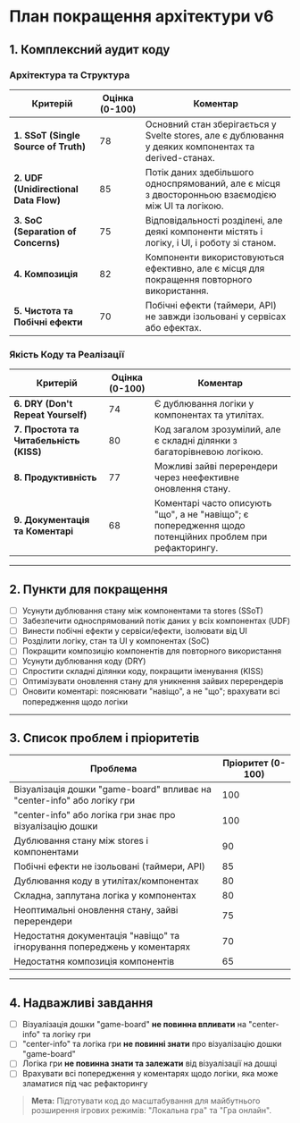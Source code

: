 # План покращення архітектури v6

## 1. Комплексний аудит коду

### Архітектура та Структура
| Критерій | Оцінка (0-100) | Коментар |
|---|---|---|
| **1. SSoT (Single Source of Truth)** | 78 | Основний стан зберігається у Svelte stores, але є дублювання у деяких компонентах та derived-станах. |
| **2. UDF (Unidirectional Data Flow)** | 85 | Потік даних здебільшого односпрямований, але є місця з двосторонньою взаємодією між UI та логікою. |
| **3. SoC (Separation of Concerns)** | 75 | Відповідальності розділені, але деякі компоненти містять і логіку, і UI, і роботу зі станом. |
| **4. Композиція** | 82 | Компоненти використовуються ефективно, але є місця для покращення повторного використання. |
| **5. Чистота та Побічні ефекти** | 70 | Побічні ефекти (таймери, API) не завжди ізольовані у сервісах або ефектах. |

### Якість Коду та Реалізації
| Критерій | Оцінка (0-100) | Коментар |
|---|---|---|
| **6. DRY (Don't Repeat Yourself)** | 74 | Є дублювання логіки у компонентах та утилітах. |
| **7. Простота та Читабельність (KISS)** | 80 | Код загалом зрозумілий, але є складні ділянки з багаторівневою логікою. |
| **8. Продуктивність** | 77 | Можливі зайві перерендери через неефективне оновлення стану. |
| **9. Документація та Коментарі** | 68 | Коментарі часто описують "що", а не "навіщо"; є попередження щодо потенційних проблем при рефакторингу. |

---

## 2. Пункти для покращення

- [ ] Усунути дублювання стану між компонентами та stores (SSoT)
- [ ] Забезпечити односпрямований потік даних у всіх компонентах (UDF)
- [ ] Винести побічні ефекти у сервіси/ефекти, ізолювати від UI
- [ ] Розділити логіку, стан та UI у компонентах (SoC)
- [ ] Покращити композицію компонентів для повторного використання
- [ ] Усунути дублювання коду (DRY)
- [ ] Спростити складні ділянки коду, покращити іменування (KISS)
- [ ] Оптимізувати оновлення стану для уникнення зайвих перерендерів
- [ ] Оновити коментарі: пояснювати "навіщо", а не "що"; врахувати всі попередження щодо логіки

---

## 3. Список проблем і пріоритетів

| Проблема | Пріоритет (0-100) |
|---|---|
| Візуалізація дошки "game-board" впливає на "center-info" або логіку гри | 100 |
| "center-info" або логіка гри знає про візуалізацію дошки | 100 |
| Дублювання стану між stores і компонентами | 90 |
| Побічні ефекти не ізольовані (таймери, API) | 85 |
| Дублювання коду в утилітах/компонентах | 80 |
| Складна, заплутана логіка у компонентах | 80 |
| Неоптимальні оновлення стану, зайві перерендери | 75 |
| Недостатня документація "навіщо" та ігнорування попереджень у коментарях | 70 |
| Недостатня композиція компонентів | 65 |

---

## 4. Надважливі завдання

- [ ] Візуалізація дошки "game-board" **не повинна впливати** на "center-info" та логіку гри
- [ ] "center-info" та логіка гри **не повинні знати** про візуалізацію дошки "game-board"
- [ ] Логіка гри **не повинна знати та залежати** від візуалізації на дошці
- [ ] Врахувати всі попередження у коментарях щодо логіки, яка може зламатися під час рефакторингу

> **Мета:** Підготувати код до масштабування для майбутнього розширення ігрових режимів: "Локальна гра" та "Гра онлайн". 